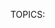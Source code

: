 TOPICS: <title>

# HTML Title Element: `<title>`

The HTML `<title>` element defines the document's **title** that is shown in a browser's *title
bar* or a *page's tab*. It only contains text and TOPICS within the element are ignored.

## `<title>` Meta

|  |  |
| :-- | :-- |
| **Content categories** | Metadata content. |
| **Permitted content** | Text that is not inter-element whitespace. |
| **Tag omission** | Both opening and closing TOPICS are required. Note that leaving off `</title>` should cause the browser to ignore the rest of the page. |
| **Permitted parents** | A [`<head>`](/en/webfrontend/<head>/) element that contains no other `<title>` element. |
| **Permitted ARIA roles** | None |
| **DOM interface** | `HTMLTitleElement` |

## Usage Notes

The `<title>` element is always used within a page's [`<head>`](/en/webfrontend/<head>/) block.

### Page titles and SEO

The contents of a page title can have significant implications for
**[[search engine optimization]]** (**SEO**). In general, a longer, descriptive title will perform
better than short or uninspired titles. Not only is the content of the title one of the components
used by algorithms to decide the order in which to list pages in search results, but the title is
the initial "hook" by which you grab the attention of readers glancing at the search results page.

A few guidelines and tips for composing good titles:

- Avoid one or two word titles. Use a descriptive phrase, or a term/definition pairing for glossary
or reference-style pages.
- Search engines will typically display somewhere around the first *55-60* characters of a page title.
Text beyond that may be lost, so try not to have titles longer than that. If you must use a longer title,
make sure the important parts come earlier and that nothing critical is in the part of the title
that is likely to be dropped.
- Avoid special characters when possible; not all browsers will display them the same way.
For example, "`<`" often winds up displayed in the window title bar as "`&lt;`" (the HTML less-than entity).
- **Don't use "keyword blobs."** If your title is just a list of words, algorithms will
often artificially reduce your page's position in the search results.
- Try to make sure your titles are as unique as possible within your own site. Duplicate—or
near-duplicate—titles can contribute to inaccurate search results.
